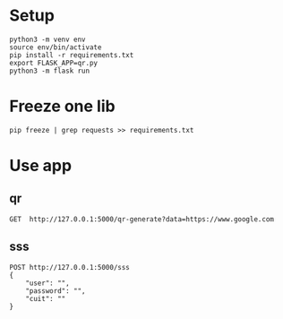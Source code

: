 # Setup

```
python3 -m venv env
source env/bin/activate
pip install -r requirements.txt
export FLASK_APP=qr.py
python3 -m flask run
```

# Freeze one lib
```
pip freeze | grep requests >> requirements.txt
```

# Use app

## qr
```
GET  http://127.0.0.1:5000/qr-generate?data=https://www.google.com
```

## sss
```
POST http://127.0.0.1:5000/sss
{
    "user": "",
    "password": "",
    "cuit": ""
}
```